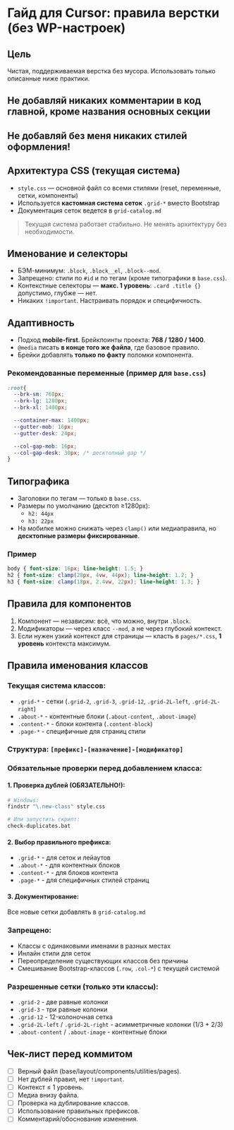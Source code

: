 # Гайд для Cursor: правила верстки (без WP-настроек)

## Цель
Чистая, поддерживаемая верстка без мусора. Использовать только описанные ниже практики.

## Не добавляй никаких комментарии в код главной, кроме названия основных секции

## Не добавляй без меня никаких стилей оформления!

## Архитектура CSS (текущая система)
- `style.css` — основной файл со всеми стилями (reset, переменные, сетки, компоненты)
- Используется **кастомная система сеток** `.grid-*` вместо Bootstrap
- Документация сеток ведется в `grid-catalog.md`

> Текущая система работает стабильно. Не менять архитектуру без необходимости.

## Именование и селекторы
- БЭМ-минимум: `.block`, `.block__el`, `.block--mod`.
- Запрещено: стили по `#id` и по тегам (кроме типографики в `base.css`).
- Контекстные селекторы — **макс. 1 уровень**: `.card .title {}` допустимо, глубже — нет.
- Никаких `!important`. Настраивать порядок и специфичность.

## Адаптивность
- Подход **mobile-first**. Брейкпоинты проекта: **768 / 1280 / 1400**.
- `@media` писать **в конце того же файла**, где базовое правило.
- Брейки добавлять **только по факту** поломки компонента.

### Рекомендованные переменные (пример для `base.css`)
```css
:root{
  --brk-sm: 768px;
  --brk-lg: 1280px;
  --brk-xl: 1400px;

  --container-max: 1400px;
  --gutter-mob: 16px;
  --gutter-desk: 24px;

  --col-gap-mob: 16px;
  --col-gap-desk: 30px; /* десктопный gap */
}
```

## Типографика
- Заголовки по тегам — только в `base.css`.
- Размеры по умолчанию (десктоп ≥1280px):
  - `h2: 44px`
  - `h3: 22px`
- На мобилке можно снижать через `clamp()` или медиаправила, но **десктопные размеры фиксированные**.

### Пример
```css
body { font-size: 16px; line-height: 1.5; }
h2 { font-size: clamp(28px, 4vw, 44px); line-height: 1.2; }
h3 { font-size: clamp(18px, 2.4vw, 22px); line-height: 1.3; }
```

## Правила для компонентов
1. Компонент — независим: всё, что можно, внутри `.block`.
2. Модификаторы — через класс `--mod`, а не через глубокий контекст.
3. Если нужен узкий контекст для страницы — класть в `pages/*.css`, **1 уровень** контекста максимум.

## Правила именования классов

### Текущая система классов:
- `.grid-*` - сетки (`.grid-2`, `.grid-3`, `.grid-12`, `.grid-2L-left`, `.grid-2L-right`)
- `.about-*` - контентные блоки (`.about-content`, `.about-image`)
- `.content-*` - блоки контента (`.content-block`)
- `.page-*` - специфичные для страниц стили

### Структура: `[префикс]-[назначение]-[модификатор]`

### Обязательные проверки перед добавлением класса:
#### 1. **Проверка дублей (ОБЯЗАТЕЛЬНО!):**
```bash
# Windows:
findstr "\.new-class" style.css

# Или запустить скрипт:
check-duplicates.bat
```

#### 2. **Выбор правильного префикса:**
- `.grid-*` - для сеток и лейаутов
- `.about-*` - для контентных блоков  
- `.content-*` - для блоков контента
- `.page-*` - для специфичных стилей страниц

#### 3. **Документирование:**
Все новые сетки добавлять в `grid-catalog.md`

### Запрещено:
- Классы с одинаковыми именами в разных местах
- Инлайн стили для сеток
- Переопределение существующих классов без причины
- Смешивание Bootstrap-классов (`.row`, `.col-*`) с текущей системой

### Разрешенные сетки (только эти классы):
- `.grid-2` - две равные колонки
- `.grid-3` - три равные колонки  
- `.grid-12` - 12-колоночная сетка
- `.grid-2L-left` / `.grid-2L-right` - асимметричные колонки (1/3 + 2/3)
- `.about-content` / `.about-image` - контентные блоки

## Чек-лист перед коммитом
- [ ] Верный файл (base/layout/components/utilities/pages).
- [ ] Нет дублей правил, нет `!important`.
- [ ] Контекст ≤ 1 уровень.
- [ ] Медиа внизу файла.
- [ ] Проверка на дублирование классов.
- [ ] Использование правильных префиксов.
- [ ] Комментарий/обоснование изменения.
